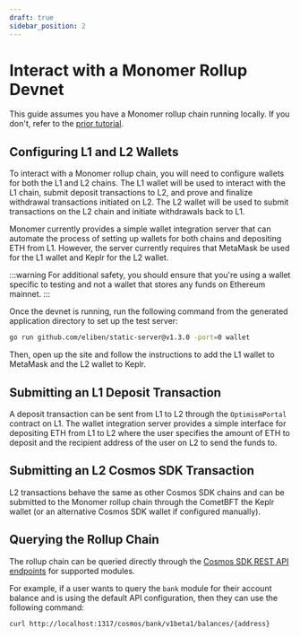 ```yaml
---
draft: true
sidebar_position: 2
---
```


# Interact with a Monomer Rollup Devnet

This guide assumes you have a Monomer rollup chain running locally. If you don't, refer to the [prior tutorial](./create-an-app-with-monomer.md).

## Configuring L1 and L2 Wallets

To interact with a Monomer rollup chain, you will need to configure wallets for both the L1 and L2 chains.
The L1 wallet will be used to interact with the L1 chain, submit deposit transactions to L2, and prove and finalize withdrawal transactions initiated on L2.
The L2 wallet will be used to submit transactions on the L2 chain and initiate withdrawals back to L1.

Monomer currently provides a simple wallet integration server that can automate the process of setting up wallets for both chains and depositing ETH from L1.
However, the server currently requires that MetaMask be used for the L1 wallet and Keplr for the L2 wallet.

:::warning
For additional safety, you should ensure that you're using a wallet specific to testing and not a wallet that stores any funds on Ethereum mainnet.
:::

Once the devnet is running, run the following command from the generated application directory to set up the test server:

```bash
go run github.com/eliben/static-server@v1.3.0 -port=0 wallet
```

Then, open up the site and follow the instructions to add the L1 wallet to MetaMask and the L2 wallet to Keplr.

## Submitting an L1 Deposit Transaction

A deposit transaction can be sent from L1 to L2 through the `OptimismPortal` contract on L1.
The wallet integration server provides a simple interface for depositing ETH from L1 to L2 where the user specifies the amount of ETH to deposit and the recipient address of the user on L2 to send the funds to.

## Submitting an L2 Cosmos SDK Transaction

L2 transactions behave the same as other Cosmos SDK chains and can be submitted to the Monomer rollup chain through the CometBFT  the Keplr wallet (or an alternative Cosmos SDK wallet if configured manually).

## Querying the Rollup Chain

The rollup chain can be queried directly through the [Cosmos SDK REST API endpoints](https://docs.cosmos.network/api#tag/Query) for supported modules.

For example, if a user wants to query the `bank` module for their account balance and is using the default API configuration, then they can use the following command:

```bash
curl http://localhost:1317/cosmos/bank/v1beta1/balances/{address}
```
